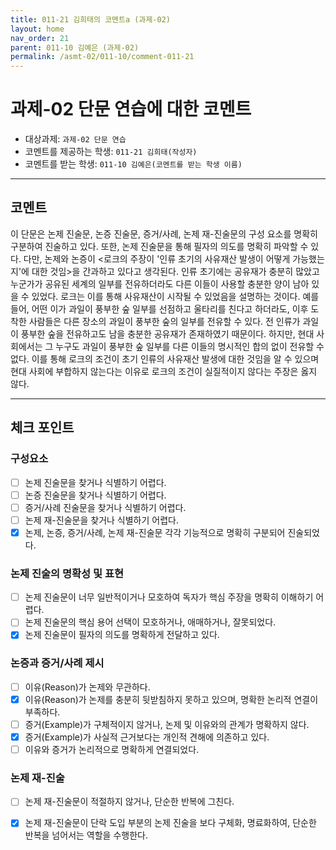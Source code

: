 ```yaml
---
title: 011-21 김희태의 코멘트a (과제-02) 
layout: home
nav_order: 21
parent: 011-10 김예은 (과제-02)
permalink: /asmt-02/011-10/comment-011-21
---
```


# 과제-02 단문 연습에 대한 코멘트

- 대상과제: `과제-02 단문 연습`
- 코멘트를 제공하는 학생: `011-21 김희태(작성자)` 
- 코멘트를 받는 학생: `011-10 김예은(코멘트를 받는 학생 이름)` 

---

## 코멘트

이 단문은 논제 진술문, 논증 진술문, 증거/사례, 논제 재-진술문의 구성 요소를 명확히 구분하여 진술하고 있다. 또한, 논제 진술문을 통해 필자의 의도를 명확히 파악할 수 있다. 다만, 논제와 논증이 <로크의 주장이 '인류 초기의 사유재산 발생이 어떻게 가능했는지'에 대한 것임>을 간과하고 있다고 생각된다. 인류 초기에는 공유재가 충분히 많았고 누군가가 공유된 세계의 일부를 전유하더라도 다른 이들이 사용할 충분한 양이 남아 있을 수 있었다. 로크는 이를 통해 사유재산이 시작될 수 있었음을 설명하는 것이다. 예를 들어, 어떤 이가 과일이 풍부한 숲 일부를 선점하고 울타리를 친다고 하더라도, 이후 도착한 사람들은 다른 장소의 과일이 풍부한 숲의 일부를 전유할 수 있다. 전 인류가 과일이 풍부한 숲을 전유하고도 남을 충분한 공유재가 존재하였기 때문이다. 하지만, 현대 사회에서는 그 누구도 과일이 풍부한 숲 일부를 다른 이들의 명시적인 합의 없이 전유할 수 없다. 이를 통해 로크의 조건이 초기 인류의 사유재산 발생에 대한 것임을 알 수 있으며 현대 사회에 부합하지 않는다는 이유로 로크의 조건이 실질적이지 않다는 주장은 옳지 않다.

---

## 체크 포인트

### **구성요소**
- [ ] 논제 진술문을 찾거나 식별하기 어렵다.
- [ ] 논증 진술문을 찾거나 식별하기 어렵다.
- [ ] 증거/사례 진술문을 찾거나 식별하기 어렵다.
- [ ] 논제 재-진술문을 찾거나 식별하기 어렵다.
- [x] 논제, 논증, 증거/사례, 논제 재-진술문 각각 기능적으로 명확히 구분되어 진술되었다.

### **논제 진술의 명확성 및 표현**  
- [ ] 논제 진술문이 너무 일반적이거나 모호하여 독자가 핵심 주장을 명확히 이해하기 어렵다.  
- [ ] 논제 진술문의 핵심 용어 선택이 모호하거나, 애매하거나, 잘못되었다.  
- [x] 논제 진술문이 필자의 의도를 명확하게 전달하고 있다.  

### **논증과 증거/사례 제시**  
- [ ] 이유(Reason)가 논제와 무관하다.
- [x] 이유(Reason)가 논제를 충분히 뒷받침하지 못하고 있으며, 명확한 논리적 연결이 부족하다.  
- [ ] 증거(Example)가 구체적이지 않거나, 논제 및 이유와의 관계가 명확하지 않다. 
- [x] 증거(Example)가 사실적 근거보다는 개인적 견해에 의존하고 있다.  
- [ ] 이유와 증거가 논리적으로 명확하게 연결되었다.  

### **논제 재-진술**  
- [ ] 논제 재-진술문이 적절하지 않거나, 단순한 반복에 그친다.   
- [x] 논제 재-진술문이 단락 도입 부분의 논제 진술을 보다 구체화, 명료화하여, 단순한 반복을 넘어서는 역할을 수행한다.  

